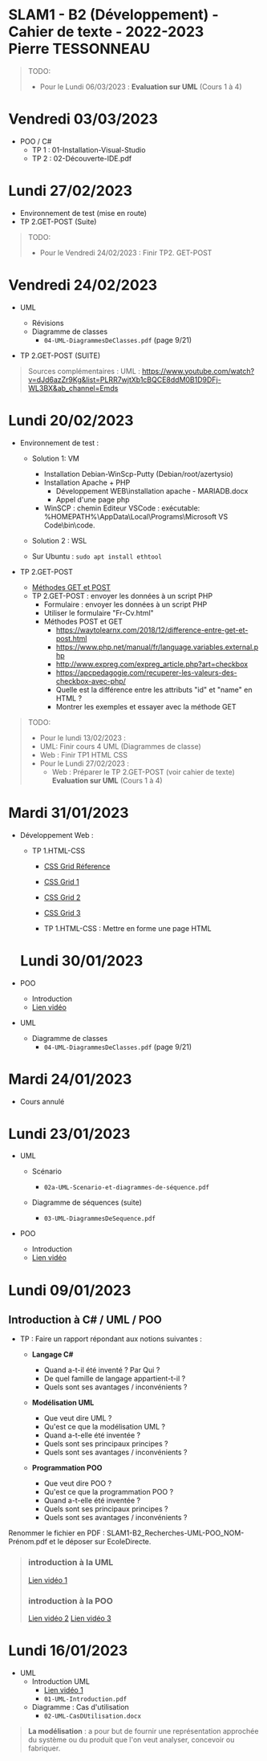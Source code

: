 SLAM1 - B2 (Développement) - Cahier de texte - 2022-2023  
Pierre TESSONNEAU
===


>TODO: 
> - Pour le Lundi 06/03/2023 : 
>   __Evaluation sur UML__ (Cours 1 à 4)
>

# Vendredi 03/03/2023

* POO / C#
  * TP 1 : 01-Installation-Visual-Studio
  * TP 2 : 02-Découverte-IDE.pdf



# Lundi 27/02/2023

* Environnement de test (mise en route) 
* TP 2.GET-POST (Suite)

>TODO: 
> - Pour le Vendredi 24/02/2023 : 
>   Finir TP2. GET-POST


# Vendredi 24/02/2023

* UML 
  * Révisions
  * Diagramme de classes
    * ```04-UML-DiagrammesDeClasses.pdf``` (page 9/21)

* TP 2.GET-POST (SUITE)


> Sources complémentaires :
> UML : https://www.youtube.com/watch?v=dJd6azZr9Kg&list=PLRR7wjtXb1cBQCE8ddM0B1D9DFj-WL3BX&ab_channel=Emds


# Lundi 20/02/2023

 * Environnement de test : 
    * Solution 1: VM
      * Installation Debian-WinScp-Putty (Debian/root/azertysio)
      *	Installation Apache + PHP
        * Développement WEB\installation apache - MARIADB.docx
        * Appel d'une page php
      * WinSCP : chemin Editeur VSCode : exécutable: %HOMEPATH%\AppData\Local\Programs\Microsoft VS Code\bin\code.

     * Solution 2 : WSL
      * Sur Ubuntu :
        ```sudo apt install ethtool ```  

* TP 2.GET-POST
    * [Méthodes GET et POST](https://www.youtube.com/watch?v=hoOZF3tg0kg&ab_channel=H2Prog)
    * TP 2.GET-POST : envoyer les données à un script PHP 
      * Formulaire : envoyer les données à un script PHP 
      * Utiliser le formulaire "Fr-Cv.html"
      * Méthodes POST et GET
        * https://waytolearnx.com/2018/12/difference-entre-get-et-post.html
        * https://www.php.net/manual/fr/language.variables.external.php
        * http://www.expreg.com/expreg_article.php?art=checkbox
        * https://apcpedagogie.com/recuperer-les-valeurs-des-checkbox-avec-php/
        * Quelle est la différence entre les attributs "id" et "name" en HTML ?
        * Montrer les exemples et essayer avec la méthode GET


>TODO: 
>  - Pour le lundi 13/02/2023 :
>   - UML:  Finir cours 4 UML (Diagrammes de classe)
>   - Web : Finir TP1 HTML CSS
> - Pour le Lundi 27/02/2023 : 
>   - Web : Préparer le TP 2.GET-POST (voir cahier de texte)
>     __Evaluation sur UML__ (Cours 1 à 4)

# Mardi 31/01/2023

* Développement Web :
     
  * TP 1.HTML-CSS
    * [CSS Grid Réference](https://www.w3schools.com/css/css_grid.asp)
    * [CSS Grid 1](https://www.youtube.com/watch?v=tcrAaPIZbLo&ab_channel=ParfaitementWeb)
    * [CSS Grid 2](https://www.pierre-giraud.com/html-css-apprendre-coder-cours/introduction-grille-grid/)
    * [CSS Grid 3](https://openclassrooms.com/fr/courses/1603881-creez-votre-site-web-avec-html5-et-css3/8061410-decouvrez-les-bases-de-css-grids)
  
    * TP 1.HTML-CSS : Mettre en forme une page HTML

  # Lundi 30/01/2023

* POO
  * Introduction
  * [Lien vidéo](https://www.youtube.com/watch?v=bgmMg2ZdpVU)


* UML 
  * Diagramme de classes 
    * ```04-UML-DiagrammesDeClasses.pdf``` (page 9/21)


# Mardi 24/01/2023
  * Cours annulé
    
  
# Lundi 23/01/2023

* UML 
  * Scénario 
    * ```02a-UML-Scenario-et-diagrammes-de-séquence.pdf```
    
  * Diagramme de séquences (suite)
    * ```03-UML-DiagrammesDeSequence.pdf```

* POO
  * Introduction
  * [Lien vidéo](https://www.youtube.com/watch?v=bgmMg2ZdpVU)



# Lundi 09/01/2023

## Introduction à C# / UML / POO

*  TP : Faire un rapport répondant aux notions suivantes :
   - **Langage C#**
     - Quand a-t-il été inventé ? Par Qui ?
     - De quel famille de langage appartient-t-il ?
     - Quels sont ses avantages / inconvénients ?
   
   - **Modélisation UML**
     - Que veut dire UML ?
     - Qu'est ce que la modélisation UML ?
     - Quand a-t-elle été inventée ?
     - Quels sont ses principaux principes ?
     - Quels sont ses avantages / inconvénients ?
   
   - **Programmation POO**
     - Que veut dire POO ?
     - Qu'est ce que la programmation POO ?
     - Quand a-t-elle été inventée ?
     - Quels sont ses principaux principes ?
     - Quels sont ses avantages / inconvénients ?

  Renommer le fichier en PDF : SLAM1-B2_Recherches-UML-POO_NOM-Prénom.pdf et le déposer sur EcoleDirecte.


>### introduction à la UML
>[Lien vidéo 1](https://www.youtube.com/watch?v=fpxjv5rwXc4)
>
>### introduction à la POO
>[Lien vidéo 2](https://www.youtube.com/watch?v=bgmMg2ZdpVU)
>[Lien vidéo 3](https://www.youtube.com/watch?v=BNEtWb3WceQ)


# Lundi 16/01/2023

* UML 
  * Introduction UML
    * [Lien vidéo 1](https://www.youtube.com/watch?v=fpxjv5rwXc4)
    * ```01-UML-Introduction.pdf```
  * Diagramme : Cas d'utilisation
    * ```02-UML-CasDUtilisation.docx```



> **La modélisation** : a pour but de fournir une représentation approchée du système ou du produit que l'on veut analyser, concevoir ou fabriquer.
> 



